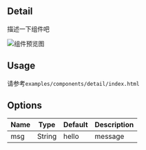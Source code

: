 ## Detail

描述一下组件吧

![组件预览图](preview.png)

## Usage

请参考`examples/components/detail/index.html`

## Options

| Name | Type | Default | Description |
|---|---|---|---|
| msg | String | hello | message |
